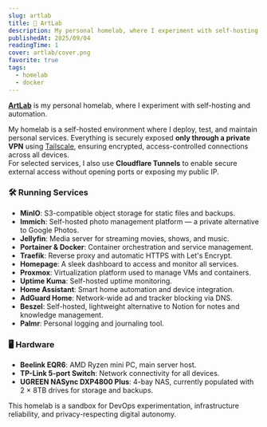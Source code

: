 ```yaml
---
slug: artlab
title: 🏡 ArtLab
description: My personal homelab, where I experiment with self-hosting and automation.
publishedAt: 2025/09/04
readingTime: 1
cover: artlab/cover.png
favorite: true
tags:
  - homelab
  - docker
---
```


[**ArtLab**](https://status.arthurdanjou.fr) is my personal homelab, where I experiment with self-hosting and automation.

My homelab is a self-hosted environment where I deploy, test, and maintain personal services. Everything is securely exposed **only through a private VPN** using [Tailscale](https://tailscale.com/), ensuring encrypted, access-controlled connections across all devices.  
For selected services, I also use **Cloudflare Tunnels** to enable secure external access without opening ports or exposing my public IP.

### 🛠️ Running Services

- **MinIO**: S3-compatible object storage for static files and backups.
- **Immich**: Self-hosted photo management platform — a private alternative to Google Photos.
- **Jellyfin**: Media server for streaming movies, shows, and music.
- **Portainer & Docker**: Container orchestration and service management.
- **Traefik**: Reverse proxy and automatic HTTPS with Let's Encrypt.
- **Homepage**: A sleek dashboard to access and monitor all services.
- **Proxmox**: Virtualization platform used to manage VMs and containers.
- **Uptime Kuma**: Self-hosted uptime monitoring.
- **Home Assistant**: Smart home automation and device integration.
- **AdGuard Home**: Network-wide ad and tracker blocking via DNS.
- **Beszel**: Self-hosted, lightweight alternative to Notion for notes and knowledge management.
- **Palmr**: Personal logging and journaling tool.

### 🖥️ Hardware

- **Beelink EQR6**: AMD Ryzen mini PC, main server host.
- **TP-Link 5-port Switch**: Network connectivity for all devices.
- **UGREEN NASync DXP4800 Plus**: 4-bay NAS, currently populated with 2 × 8TB drives for storage and backups.

This homelab is a sandbox for DevOps experimentation, infrastructure reliability, and privacy-respecting digital autonomy.
